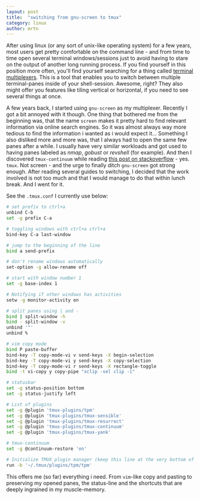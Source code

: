 ```yaml
---
layout: post
title:  "switching from gnu-screen to tmux"
category: linux
author: mrtn
---
```


After using linux (or any sort of unix-like operating system) for a few years, most users get pretty comfortable on the command line - and from time to time open several terminal windows/sessions just to avoid having to stare on the output of another long running process. If you find yourself in this position more often, you'll find yourself searching for a thing called [terminal multiplexers](https://en.wikipedia.org/wiki/Terminal_multiplexer). This is a tool that enables you to switch between multiple terminal-panes inside of your shell-session. Awesome, right? They also might offer you features like tiling vertical or horizontal, if you need to see several things at once. 

A few years back, I started using `gnu-screen` as my multiplexer. Recently I got a bit annoyed with it though. One thing that bothered me from the beginning was, that the name `screen` makes it pretty hard to find relevant information via online search engines. So it was almost always way more tedious to find the information i wanted as i would expect it... Something I also disliked more and more was, that I always had to open the same few panes after a while. I usually have very similar workloads and got used to having panes labeled as _nmap_, _gobust_ or _revshell_ (for example). 
And then I discovered `tmux-continuum` while reading [this post on stackoverflow](https://superuser.com/questions/440015/restore-tmux-session-after-reboot) - yes. `tmux`. Not screen - and the urge to finally ditch `gnu-screen` got strong enough. After reading several guides to switching, I decided that the work involved is not too much and that I would manage to do that within lunch break. And I went for it. 

See the `.tmux.conf` I currently use below: 

```bash
# set prefix to ctrl+a
unbind C-b
set -g prefix C-a

# toggling windows with ctrl+a ctrl+a
bind-key C-a last-window

# jump to the beginning of the line
bind a send-prefix

# don't rename windows automatically
set-option -g allow-rename off

# start with window number 1
set -g base-index 1

# Notifying if other windows has activities
setw -g monitor-activity on

# split panes using | and -
bind | split-window -h
bind - split-window -v
unbind '"'
unbind %

# vim copy mode
bind P paste-buffer
bind-key -T copy-mode-vi v send-keys -X begin-selection
bind-key -T copy-mode-vi y send-keys -X copy-selection
bind-key -T copy-mode-vi r send-keys -X rectangle-toggle
bind -t vi-copy y copy-pipe "xclip -sel clip -i"

# statusbar
set -g status-position bottom
set -g status-justify left

# List of plugins
set -g @plugin 'tmux-plugins/tpm'
set -g @plugin 'tmux-plugins/tmux-sensible'
set -g @plugin 'tmux-plugins/tmux-resurrect'
set -g @plugin 'tmux-plugins/tmux-continuum'
set -g @plugin 'tmux-plugins/tmux-yank'

# tmux-continuum
set -g @continuum-restore 'on'

# Initialize TMUX plugin manager (keep this line at the very bottom of tmux.conf)
run -b '~/.tmux/plugins/tpm/tpm'
```

This offers me (so far) everything i need. From `vim`-like copy and pasting to preserving my opened panes, the status-line and the shortcuts that are deeply ingrained in my muscle-memory. 


